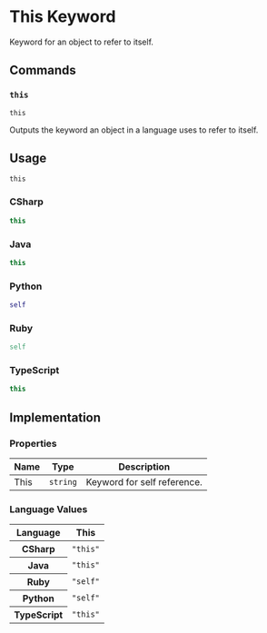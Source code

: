 # This Keyword

Keyword for an object to refer to itself.

## Commands

### `this`

`this`

Outputs the keyword an object in a language uses to refer to itself.

## Usage

```
this
```

### CSharp

```csharp
this
```

### Java

```java
this
```

### Python

```python
self
```

### Ruby

```ruby
self
```

### TypeScript

```typescript
this
```

## Implementation

### Properties

<table>
    <thead>
        <th>Name</th>
        <th>Type</th>
        <th>Description</th>
    </thead>
    <tbody>
        <tr>
            <td>This</td>
            <td><code>string</code></td>
            <td>Keyword for self reference.</td>
        </tr>
    </tbody>
</table>

### Language Values

<table>
    <thead>
        <th>Language</th>
        <th>This</th>
    </thead>
    <tbody>
        <tr>
            <th>CSharp</th>
            <td><code>"this"</code></td>
        </tr>
        <tr>
            <th>Java</th>
            <td><code>"this"</code></td>
        </tr>
        <tr>
            <th>Ruby</th>
            <td><code>"self"</code></td>
        </tr>
        <tr>
            <th>Python</th>
            <td><code>"self"</code></td>
        </tr>
        <tr>
            <th>TypeScript</th>
            <td><code>"this"</code></td>
        </tr>
    </tbody>
</table>
